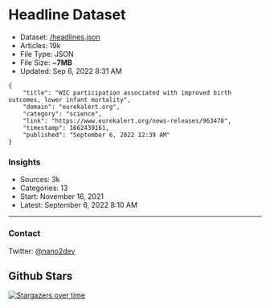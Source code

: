 # Headline Dataset

- Dataset: [/headlines.json](https://raw.githubusercontent.com/fwd/news/master/headlines.json) 
- Articles: 19k
- File Type: JSON
- File Size: ~**7MB**
- Updated: Sep 6, 2022 8:31 AM

```
{
    "title": "WIC participation associated with improved birth outcomes, lower infant mortality",
    "domain": "eurekalert.org",
    "category": "science",
    "link": "https://www.eurekalert.org/news-releases/963478",
    "timestamp": 1662439161,
    "published": "September 6, 2022 12:39 AM"
}
```

### Insights

- Sources: 3k
- Categories: 13
- Start: November 16, 2021
- Latest: September 6, 2022 8:10 AM

---

### Contact 

Twitter: [@nano2dev](https://twitter.com/nano2dev)

## Github Stars

[![Stargazers over time](https://starchart.cc/fwd/news.svg)](https://starchart.cc/fwd/news)
